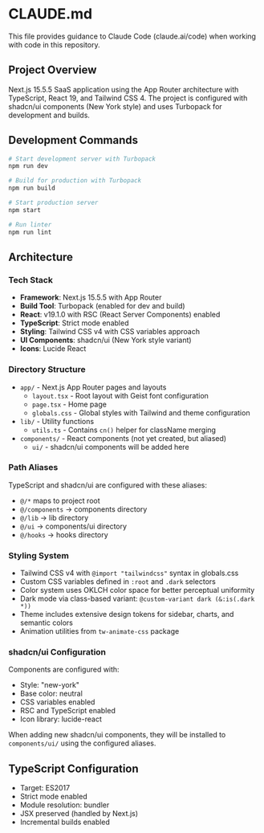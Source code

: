 # CLAUDE.md

This file provides guidance to Claude Code (claude.ai/code) when working with code in this repository.

## Project Overview

Next.js 15.5.5 SaaS application using the App Router architecture with TypeScript, React 19, and Tailwind CSS 4. The project is configured with shadcn/ui components (New York style) and uses Turbopack for development and builds.

## Development Commands

```bash
# Start development server with Turbopack
npm run dev

# Build for production with Turbopack
npm run build

# Start production server
npm start

# Run linter
npm run lint
```

## Architecture

### Tech Stack
- **Framework**: Next.js 15.5.5 with App Router
- **Build Tool**: Turbopack (enabled for dev and build)
- **React**: v19.1.0 with RSC (React Server Components) enabled
- **TypeScript**: Strict mode enabled
- **Styling**: Tailwind CSS v4 with CSS variables approach
- **UI Components**: shadcn/ui (New York style variant)
- **Icons**: Lucide React

### Directory Structure
- `app/` - Next.js App Router pages and layouts
  - `layout.tsx` - Root layout with Geist font configuration
  - `page.tsx` - Home page
  - `globals.css` - Global styles with Tailwind and theme configuration
- `lib/` - Utility functions
  - `utils.ts` - Contains `cn()` helper for className merging
- `components/` - React components (not yet created, but aliased)
  - `ui/` - shadcn/ui components will be added here

### Path Aliases
TypeScript and shadcn/ui are configured with these aliases:
- `@/*` maps to project root
- `@/components` → components directory
- `@/lib` → lib directory
- `@/ui` → components/ui directory
- `@/hooks` → hooks directory

### Styling System
- Tailwind CSS v4 with `@import "tailwindcss"` syntax in globals.css
- Custom CSS variables defined in `:root` and `.dark` selectors
- Color system uses OKLCH color space for better perceptual uniformity
- Dark mode via class-based variant: `@custom-variant dark (&:is(.dark *))`
- Theme includes extensive design tokens for sidebar, charts, and semantic colors
- Animation utilities from `tw-animate-css` package

### shadcn/ui Configuration
Components are configured with:
- Style: "new-york"
- Base color: neutral
- CSS variables enabled
- RSC and TypeScript enabled
- Icon library: lucide-react

When adding new shadcn/ui components, they will be installed to `components/ui/` using the configured aliases.

## TypeScript Configuration
- Target: ES2017
- Strict mode enabled
- Module resolution: bundler
- JSX preserved (handled by Next.js)
- Incremental builds enabled
